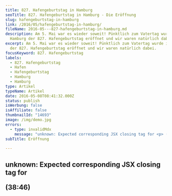 ```yaml
---
title: 827. Hafengeburtstag in Hamburg
seoTitle: 827. Hafengeburtstag in Hamburg - Die Eröffnung
slug: hafengeburtstag-in-hamburg
link: /2016/05/hafengeburtstag-in-hamburg/
fileName: 2016-05---827-hafengeburtstag-in-hamburg.md
description: Am 5. Mai war es wieder soweit! Pünktlich zum Vatertag wurde in
  Hamburg der 827. Hafengeburtstag eröffnet und wir waren natürlich dabei.
excerpt: Am 5. Mai war es wieder soweit! Pünktlich zum Vatertag wurde in Hamburg
  der 827. Hafengeburtstag eröffnet und wir waren natürlich dabei.
focusKeyword: 827. Hafengeburtstag
labels:
  - 827. Hafengeburtstag
  - Hafen
  - Hafengeburtstag
  - Hamburg
  - Hamburg
type: Artikel
typeName: Artikel
date: 2016-05-08T08:41:32.000Z
status: publish
isWerbung: false
isAffiliate: false
thumbnailId: "14693"
image: /img/demo.jpg
errors:
  - type: invalidMdx
    message: "unknown: Expected corresponding JSX closing tag for <p> (38:46)"
subTitle: Eröffnung
  
---
```


## unknown: Expected corresponding JSX closing tag for <p> (38:46)

<!--
Am 5. Mai war es wieder soweit! Pünktlich zum Vatertag wurde in Hamburg der 827.
Hafengeburtstag eröffnet und wir waren natürlich dabei.

## 827. Hafengeburtstag bei tollen Wetter

Das wunderschönste Sommerwetter beglückte uns den ganzen Tag, am Abend hatten
wir sogar ein Bisschen Sonnenfarbe bekommen. :-)

[myflickr tag="anne827hafengeburtstag"]

<blockquote>
## Ein Hotdog unten am Hafen (Element of Crime)
Ein Hotdog unten am Hafen
Und vor'm Einschlafen schnell noch ein Bier
Dem Feind einen Tritt in die Rippen
Und ein paar Kippen für hinterher
Ein Date mit dem Dalai Lama
Und ein Apfelsaft morgens um zwei
Und eine halbautomatische Waffe ist immer dabei

Schön, wenn man liebt, Was Mutter Natur einem gibt. Was kann ich dafür, dass du
mich nicht vergisst? Ein geselliges Tier ist das Schwein Und das Stachelschwein
lieber allein. Ohne dich will ich nicht, mit dir kann ich nicht sein.

Räucherstäbchen und Wildreis Und Abende auf dem Balkon, In Eppendorf ist morgen
Flohmarkt Und jeder nach seiner Façon. Ein Date mit dem Dalai Lama Und ein Griff
ins Kosmetikregal Und wenn's im Rücken mal weh tut wird jede Bewegung zur Qual

Schön, wenn man liebt, Was Mutter Natur einem gibt. Was kann ich dafür, dass du
mich nicht vergisst? Ein geselliges Tier ist das Schwein Und das Stachelschwein
lieber allein. Ohne dich will ich nicht, Mit dir kann ich nicht sein.

Eine Parkbank in "Planten un Blomen" Und der Mond über Altona, Ein Sohn, der
bald mal ins Bett muss, Und Trockenblumen im Haar. Ein Date mit dem Dalai Lama
Und ein Klimpern auf dem Klavier Und zum Abschied ein bisschen Gefummel hinter
der Tür

Schön, wenn man liebt, was Mutter Natur einem gibt Was kann ich dafür, dass du
mich nicht vergisst? Ein geselliges Tier ist das Schwein Und das Stachelschwein
lieber allein Ohne dich will ich nicht, mit dir kann ich nicht sein. Ohne dich
will ich nicht, mit dir kann ich nicht sein.</blockquote>

2016

[2017](/2017/05/hafengeburtstag)

[Hier gehts zur ULTIMATIVEN VEGANEN FESTIVALLISTEMit Gratis-Download zum ausdrucken!](/2015/03/die-ultimative-vegane-festivalliste)

-->

  